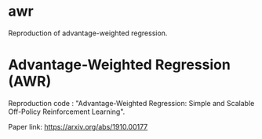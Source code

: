 # awr
Reproduction of advantage-weighted regression.

# Advantage-Weighted Regression (AWR)
Reproduction code : "Advantage-Weighted Regression: Simple and Scalable Off-Policy Reinforcement Learning". 

Paper link: https://arxiv.org/abs/1910.00177
